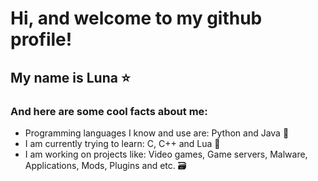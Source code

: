 # Hi, and welcome to my github profile!
## My name is Luna ⭐️

### And here are some cool facts about me:
- Programming languages I know and use are: Python and Java 💪
- I am currently trying to learn: C, C++ and Lua 🧠
- I am working on projects like: Video games, Game servers, Malware, Applications, Mods, Plugins and etc. 🗃️
